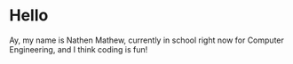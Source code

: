 # Hello

Ay, my name is Nathen Mathew, currently in school right now for Computer Engineering, and I think coding is fun!
